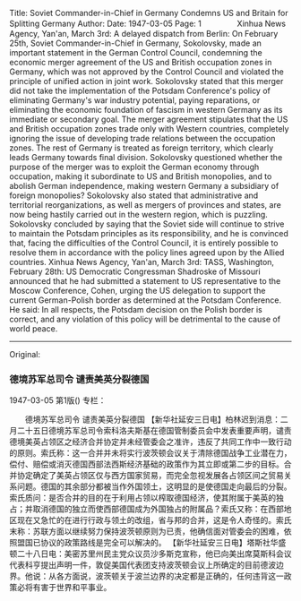 Title: Soviet Commander-in-Chief in Germany Condemns US and Britain for Splitting Germany
Author:
Date: 1947-03-05
Page: 1
　　
　　Xinhua News Agency, Yan'an, March 3rd: A delayed dispatch from Berlin: On February 25th, Soviet Commander-in-Chief in Germany, Sokolovsky, made an important statement in the German Control Council, condemning the economic merger agreement of the US and British occupation zones in Germany, which was not approved by the Control Council and violated the principle of unified action in joint work. Sokolovsky stated that this merger did not take the implementation of the Potsdam Conference's policy of eliminating Germany's war industry potential, paying reparations, or eliminating the economic foundation of fascism in western Germany as its immediate or secondary goal. The merger agreement stipulates that the US and British occupation zones trade only with Western countries, completely ignoring the issue of developing trade relations between the occupation zones. The rest of Germany is treated as foreign territory, which clearly leads Germany towards final division. Sokolovsky questioned whether the purpose of the merger was to exploit the German economy through occupation, making it subordinate to US and British monopolies, and to abolish German independence, making western Germany a subsidiary of foreign monopolies? Sokolovsky also stated that administrative and territorial reorganizations, as well as mergers of provinces and states, are now being hastily carried out in the western region, which is puzzling. Sokolovsky concluded by saying that the Soviet side will continue to strive to maintain the Potsdam principles as its responsibility, and he is convinced that, facing the difficulties of the Control Council, it is entirely possible to resolve them in accordance with the policy lines agreed upon by the Allied countries.
    Xinhua News Agency, Yan'an, March 3rd: TASS, Washington, February 28th: US Democratic Congressman Shadroske of Missouri announced that he had submitted a statement to US representative to the Moscow Conference, Cohen, urging the US delegation to support the current German-Polish border as determined at the Potsdam Conference. He said: In all respects, the Potsdam decision on the Polish border is correct, and any violation of this policy will be detrimental to the cause of world peace.



<hr /> 

Original: 


### 德境苏军总司令  谴责美英分裂德国

1947-03-05
第1版()
专栏：

　　德境苏军总司令
    谴责美英分裂德国
    【新华社延安三日电】柏林迟到消息：二月二十五日德境苏军总司令索科洛夫斯基在德国管制委员会中发表重要声明，谴责德境美英占领区之经济合并协定并未经管委会之准许，违反了共同工作中一致行动的原则。索氏称：这一合并并未将实行波茨顿会议关于清除德国战争工业潜在力，偿付、赔偿或消灭德国西部法西斯经济基础的政策作为其立即或第二步的目标。合并协定确定了美英占领区仅与西方国家贸易，而完全忽视发展各占领区间之贸易关系问题。德国的其余部分都被当作外国领土，这明显的是使德国走向最后的分裂。索氏质问：是否合并的目的在于利用占领以榨取德国经济，使其附属于美英的独占；并取消德国的独立而使西部德国成为外国独占的附属品？索氏又称：在西部地区现在又急忙的在进行行政与领土的改组，省与邦的合并，这是令人奇怪的。索氏末称：苏联方面以继续努力保持波茨顿原则为已责，他确信面对管委会的困难，依照盟国已协议的政策路线是完全可以解决的。
    【新华社延安三日电】塔斯社华盛顿二十八日电：美密苏里州民主党众议员沙多斯克宣称，他已向美出席莫斯科会议代表科亨提出声明一件，敦促美国代表团支持波茨顿会议上所确定的目前德波边界。他说：从各方面说，波茨顿关于波兰边界的决定都是正确的，任何违背这一政策必将有害于世界和平事业。
